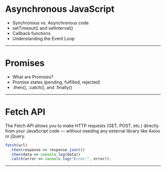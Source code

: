 # Asynchronous JavaScript 

- Synchronous vs. Asynchronous code
- setTimeout() and setInterval()
- Callback functions
- Understanding the Event Loop


---

# Promises

- What are Promises?
- Promise states (pending, fulfilled, rejected)
- .then(), .catch(), and .finally()

---

# Fetch API

The Fetch API allows you to make HTTP requests (GET, POST, etc.) directly from your JavaScript code — without needing any external library like Axios or jQuery.

```js
fetch(url)
  .then(response => response.json())
  .then(data => console.log(data))
  .catch(error => console.log("Error:", error));
```

---
